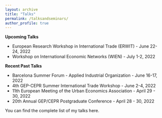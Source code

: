 ```yaml
---
layout: archive
title: "Talks"
permalink: /talksandseminars/
author_profile: true
---
```


**Upcoming Talks**

 - <a href="https://cepr.org/erwit2022/programme" style="text-decoration: none" target="_blank">European Research Workshop in International Trade (ERWIT)</a> - June 22-24, 2022
 - <a href="https://drive.google.com/file/d/1-1iZIcaT6QMhVF4GeHxdsl9t8VH1wKU8/view" style="text-decoration: none" target="_blank">Workshop on International Economic Networks (WIEN)</a> - July 1-2, 2022

**Recent Past Talks**

 - <a href="https://events.bse.eu/live/files/3701-sf2022-program-applied-industrial-organization" style="text-decoration: none" target="_blank">Barcelona Summer Forum - Applied Industrial Organization</a> - June 16-17, 2022
 - <a href="https://www.nottingham.ac.uk/gep/documents/conferences/2021-22/trade-conference-programme-final.pdf" style="text-decoration: none" target="_blank">4th GEP-CEPR Summer International Trade Workshop</a> - June 2-4, 2022
- <a href="https://urbaneconomics.org/meetings/emuea2022/" style="text-decoration: none" target="_blank">11th European Meeting of the Urban Economics Association</a> - April 29 - 30, 2022
- <a href="https://www.nottingham.ac.uk/gep/documents/conferences/2021-22/2022-programme-gep-postgrad-conf.pdf" style="text-decoration: none" target="_blank">20th Annual GEP/CEPR Postgraduate Conference</a> - April 28 - 30, 2022

You can find the complete list of my talks <a href="https://github.com/fabrizioleone/Resume/raw/main/CV_FL.pdf" style="text-decoration: none" target="_blank">here</a>.
